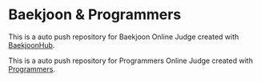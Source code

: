 # Baekjoon & Programmers
This is a auto push repository for Baekjoon Online Judge created with [BaekjoonHub](https://github.com/BaekjoonHub/BaekjoonHub).

This is a auto push repository for Programmers Online Judge created with [Programmers](https://github.com/Programmers/Programmers).
